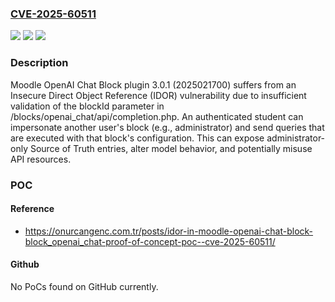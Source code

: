 ### [CVE-2025-60511](https://cve.mitre.org/cgi-bin/cvename.cgi?name=CVE-2025-60511)
![](https://img.shields.io/static/v1?label=Product&message=n%2Fa&color=blue)
![](https://img.shields.io/static/v1?label=Version&message=n%2Fa%20&color=brightgreen)
![](https://img.shields.io/static/v1?label=Vulnerability&message=n%2Fa&color=brightgreen)

### Description

Moodle OpenAI Chat Block plugin 3.0.1 (2025021700) suffers from an Insecure Direct Object Reference (IDOR) vulnerability due to insufficient validation of the blockId parameter in /blocks/openai_chat/api/completion.php. An authenticated student can impersonate another user's block (e.g., administrator) and send queries that are executed with that block's configuration. This can expose administrator-only Source of Truth entries, alter model behavior, and potentially misuse API resources.

### POC

#### Reference
- https://onurcangenc.com.tr/posts/idor-in-moodle-openai-chat-block-block_openai_chat-proof-of-concept-poc--cve-2025-60511/

#### Github
No PoCs found on GitHub currently.

